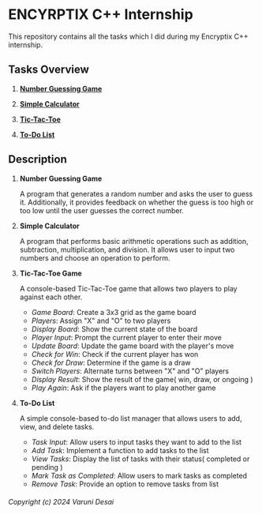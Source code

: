 # ENCYRPTIX C++ Internship

This repository contains all the tasks which I did during my Encryptix C++ internship.

## Tasks Overview

1) [**Number Guessing Game**](https://github.com/Varuni387/ENCYRPTIX/blob/main/1_numberGuessing.cpp)

2) [**Simple Calculator**](https://github.com/Varuni387/ENCYRPTIX/blob/main/2_calculator.cpp)

3) [**Tic-Tac-Toe**](https://github.com/Varuni387/ENCYRPTIX/blob/main/3_tictactoe.cpp)

4) [**To-Do List**](https://github.com/Varuni387/ENCYRPTIX/blob/main/4_todolist.cpp)


## Description

1) **Number Guessing Game**

    A program that generates a random number and asks the user to guess it. Additionally, it provides feedback on whether the guess is too high or too low until the user guesses the correct number.

2) **Simple Calculator**

   A program that performs basic arithmetic operations such as addition, subtraction, multiplication, and division. It allows user to input two numbers and choose an operation to perform.

3) **Tic-Tac-Toe Game**

    A console-based Tic-Tac-Toe game that allows two players to play against each other.

      - *Game Board*: Create a 3x3 grid as the game board
      - *Players*: Assign "X" and "O" to two players
      - *Display Board*: Show the current state of the board
      - *Player Input*: Prompt the current player to enter their move
      - *Update Board*: Update the game board with the player's move
      - *Check for Win*: Check if the current player has won
      - *Check for Draw*: Determine if the game is a draw
      - *Switch Players*: Alternate turns between "X" and "O" players
      - *Display Result*: Show the result of the game( win, draw, or ongoing )
      - *Play Again*: Ask if the players want to play another game

4) **To-Do List**

    A simple console-based to-do list manager that allows users to add, view, and delete tasks.
  
      - *Task Input*: Allow users to input tasks they want to add to the list
      - *Add Task*: Implement a function to add tasks to the list
      - *View Tasks*: Display the list of tasks with their status( completed or pending )
      - *Mark Task as Completed*: Allow users to mark tasks as completed
      - *Remove Task*: Provide an option to remove tasks from list
     

  
###### Copyright (c) 2024 Varuni Desai
